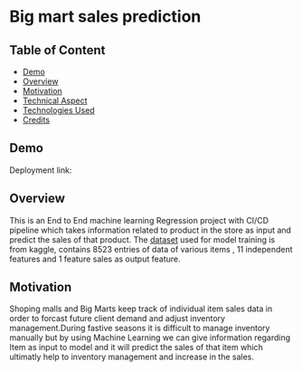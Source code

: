 # Big mart sales prediction

## Table of Content

  * [Demo](#demo)
  * [Overview](#overview)
  * [Motivation](#motivation)
  * [Technical Aspect](#technical-aspect)
  * [Technologies Used](#technologies-used)
  * [Credits](#credits)

## Demo
Deployment link: 





## Overview
This is an End to End machine learning Regression project with CI/CD pipeline which takes information related to product in the store as input and predict the sales of that product.
The [dataset](https://www.kaggle.com/datasets/brijbhushannanda1979/bigmart-sales-data) used for model training is from kaggle, contains 8523 entries of data of various items , 11 independent features and 1 feature sales as output feature. 


## Motivation
Shoping malls and Big Marts keep track of individual item sales data in order to forcast future client demand and adjust inventory management.During fastive seasons it is difficult to manage inventory manually but by using Machine Learning we can give information regarding Item as input to model and it will predict the sales of that item which ultimatly help to inventory management and increase in the sales.
